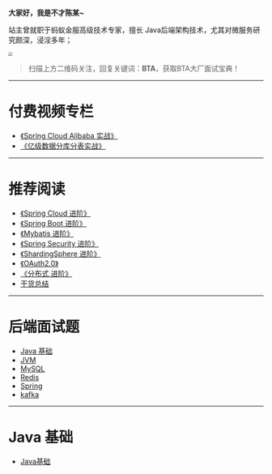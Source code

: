 **大家好，我是不才陈某~**

站主曾就职于蚂蚁金服高级技术专家，擅长 Java后端架构技术，尤其对微服务研究颇深，浸淫多年；

<img src="https://img.java-family.cn/20220819195706.png" style="zoom:50%;"/>

> 扫描上方二维码关注，回复关键词：**BTA**，获取BTA大厂面试宝典！

<hr/>

# 付费视频专栏
- [《Spring Cloud Alibaba 实战》](pay/Spring-Cloud-Alibaba实战.md)
- [《亿级数据分库分表实战》](pay/分库分表实战.md)

<hr/>

# 推荐阅读
- [《Spring Cloud 进阶》](spring-cloud/README.md)
- [《Spring Boot 进阶》](spring-boot/README.md)
- [《Mybatis 进阶》](Mybatis/README.md)
- [《Spring Security 进阶》](spring-security/README.md)
- [《ShardingSphere 进阶》](ShardingSphere/README.md)
- [《OAuth2.0》](OAuth2.0/README.md)
- [《分布式 进阶》](distributed/README.md)
- [干货总结](summarize/README.md)

<hr/>

# 后端面试题
- [Java 基础](interview/java-base.md)
- [JVM](interview/jvm.md)
- [MySQL](interview/MySQL.md)
- [Redis](interview/Redis.md)
- [Spring](interview/Spring.md)
- [kafka](interview/kafka.md)

<hr/>

# Java 基础
- [Java基础](Java/README.md)

